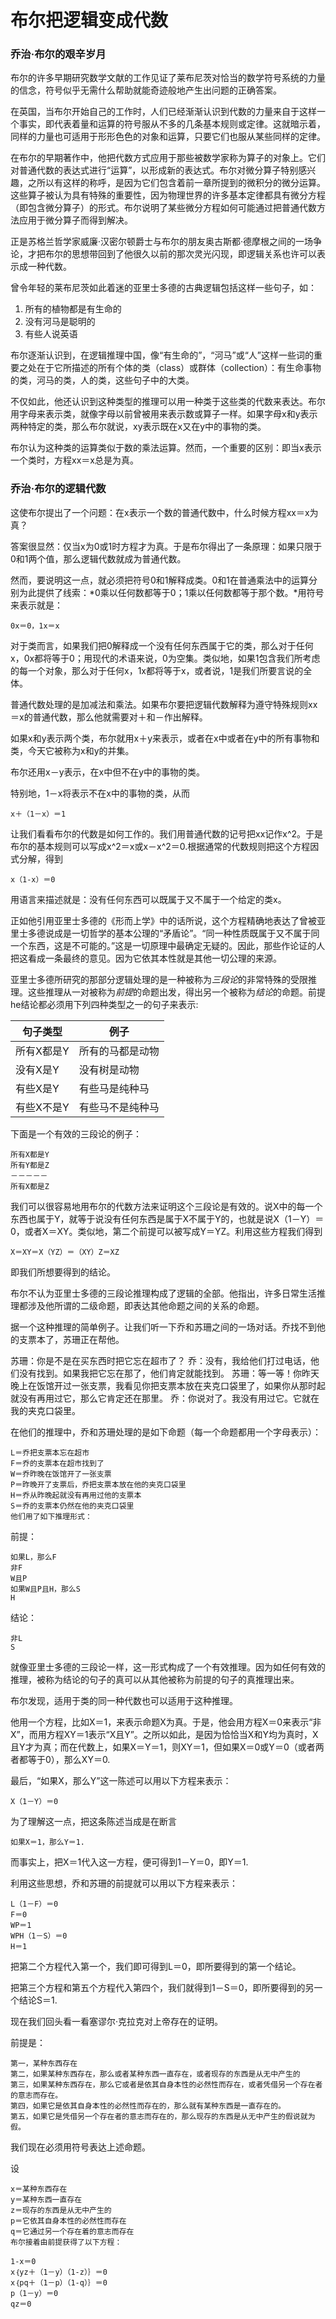 布尔把逻辑变成代数
=================

### 乔治·布尔的艰辛岁月

布尔的许多早期研究数学文献的工作见证了莱布尼茨对恰当的数学符号系统的力量的信念，符号似乎无需什么帮助就能奇迹般地产生出问题的正确答案。

在英国，当布尔开始自己的工作时，人们已经渐渐认识到代数的力量来自于这样一个事实，即代表着量和运算的符号服从不多的几条基本规则或定律。这就暗示着，同样的力量也可适用于形形色色的对象和运算，只要它们也服从某些同样的定律。

在布尔的早期著作中，他把代数方式应用于那些被数学家称为算子的对象上。它们对普通代数的表达式进行“运算”，以形成新的表达式。布尔对微分算子特别感兴趣，之所以有这样的称呼，是因为它们包含着前一章所提到的微积分的微分运算。这些算子被认为具有特殊的重要性，因为物理世界的许多基本定律都具有微分方程（即包含微分算子）的形式。布尔说明了某些微分方程如何可能通过把普通代数方法应用于微分算子而得到解决。

正是苏格兰哲学家威廉·汉密尔顿爵士与布尔的朋友奥古斯都·德摩根之间的一场争论，才把布尔的思想带回到了他很久以前的那次灵光闪现，即逻辑关系也许可以表示成一种代数。

曾令年轻的莱布尼茨如此着迷的亚里士多德的古典逻辑包括这样一些句子，如：

1. 所有的植物都是有生命的
2. 没有河马是聪明的
3. 有些人说英语

布尔逐渐认识到，在逻辑推理中国，像“有生命的”，“河马”或“人”这样一些词的重要之处在于它所描述的所有个体的类（class）或群体（collection）：有生命事物的类，河马的类，人的类，这些句子中的大类。

不仅如此，他还认识到这种类型的推理可以用一种类于这些类的代数来表达。布尔用字母来表示类，就像字母以前曾被用来表示数或算子一样。如果字母x和y表示两种特定的类，那么布尔就说，xy表示既在x又在y中的事物的类。

布尔认为这种类的运算类似于数的乘法运算。然而，一个重要的区别：即当x表示一个类时，方程xx＝x总是为真。

### 乔治·布尔的逻辑代数

这使布尔提出了一个问题：在x表示一个数的普通代数中，什么时候方程xx＝x为真？

答案很显然：仅当x为0或1时方程才为真。于是布尔得出了一条原理：如果只限于0和1两个值，那么逻辑代数就成为普通代数。

然而，要说明这一点，就必须把符号0和1解释成类。0和1在普通乘法中的运算分别为此提供了线索：*0乘以任何数都等于0；1乘以任何数都等于那个数。*用符号来表示就是：

```
0x＝0，1x＝x
```

对于类而言，如果我们把0解释成一个没有任何东西属于它的类，那么对于任何x，0x都将等于0；用现代的术语来说，0为空集。类似地，如果1包含我们所考虑的每一个对象，那么对于任何x，1x都将等于x，或者说，1是我们所要言说的全体。

普通代数处理的是加减法和乘法。如果布尔要把逻辑代数解释为遵守特殊规则xx＝x的普通代数，那么他就需要对＋和－作出解释。

如果x和y表示两个类，布尔就用x＋y来表示，或者在x中或者在y中的所有事物和类，今天它被称为x和y的并集。

布尔还用x－y表示，在x中但不在y中的事物的类。

特别地，1－x将表示不在x中的事物的类，从而

```
x＋（1－x）＝1
```

让我们看看布尔的代数是如何工作的。我们用普通代数的记号把xx记作x^2。于是布尔的基本规则可以写成x^2＝x或x－x^2＝0.根据通常的代数规则把这个方程因式分解，得到

```
x（1-x）＝0
```

用语言来描述就是：没有任何东西可以既属于又不属于一个给定的类x。

正如他引用亚里士多德的《形而上学》中的话所说，这个方程精确地表达了曾被亚里士多德说成是一切哲学的基本公理的“矛盾论”。“同一种性质既属于又不属于同一个东西，这是不可能的。”这是一切原理中最确定无疑的。因此，那些作论证的人把这看成一条最终的意见。因为它依其本性就是其他一切公理的来源。

亚里士多德所研究的那部分逻辑处理的是一种被称为*三段论*的非常特殊的受限推理。这些推理从一对被称为*前提*的命题出发，得出另一个被称为*结论*的命题。前提he结论都必须用下列四种类型之一的句子来表示:

| 句子类型   | 例子             |
| --------   | ----             |
| 所有X都是Y | 所有的马都是动物 |
| 没有X是Y   | 没有树是动物     |
| 有些X是Y   | 有些马是纯种马   |
| 有些X不是Y | 有些马不是纯种马 |

下面是一个有效的三段论的例子：

```
所有X都是Y
所有Y都是Z
－－－－－
所有X都是Z
```

我们可以很容易地用布尔的代数方法来证明这个三段论是有效的。说X中的每一个东西也属于Y，就等于说没有任何东西是属于X不属于Y的，也就是说X（1－Y）＝0，或者X＝XY。类似地，第二个前提可以被写成Y＝YZ。利用这些方程我们得到

```
X＝XY＝X（YZ）＝（XY）Z＝XZ
```

即我们所想要得到的结论。

布尔不认为亚里士多德的三段论推理构成了逻辑的全部。他指出，许多日常生活推理都涉及他所谓的二级命题，即表达其他命题之间的关系的命题。

据一个这种推理的简单例子。让我们听一下乔和苏珊之间的一场对话。乔找不到他的支票本了，苏珊正在帮他。

苏珊：你是不是在买东西时把它忘在超市了？
乔：没有，我给他们打过电话，他们没有找到。如果我把它忘在那了，他们肯定就能找到。
苏珊：等一等！你昨天晚上在饭馆开过一张支票，我看见你把支票本放在夹克口袋里了，如果你从那时起就没有再用过它，那么它肯定还在那里。
乔：你说对了。我没有用过它。它就在我的夹克口袋里。

在他们的推理中，乔和苏珊处理的是如下命题（每一个命题都用一个字母表示）：

```
L＝乔把支票本忘在超市
F＝乔的支票本在超市找到了
W＝乔昨晚在饭馆开了一张支票
P＝昨晚开了支票后，乔把支票本放在他的夹克口袋里
H＝乔从昨晚起就没有再用过他的支票本
S＝乔的支票本仍然在他的夹克口袋里
他们用了如下推理形式：
```

前提：

```
如果L，那么F
非F
W且P
如果W且P且H，那么S
H
```

结论：

```
非L
S
```

就像亚里士多德的三段论一样，这一形式构成了一个有效推理。因为如任何有效的推理，被称为结论的句子的真可以从其他被称为前提的句子的真推理出来。

布尔发现，适用于类的同一种代数也可以适用于这种推理。

他用一个方程，比如X＝1，来表示命题X为真。于是，他会用方程X＝0来表示“非X”，而用方程XY＝1表示“X且Y”。之所以如此，是因为恰恰当X和Y均为真时，X且Y才为真；而在代数上，如果X＝Y＝1，则XY＝1，但如果X＝0或Y＝0（或者两者都等于0），那么XY＝0.

最后，“如果X，那么Y”这一陈述可以用以下方程来表示：

```
X（1－Y）＝0
```

为了理解这一点，把这条陈述当成是在断言

```
如果X＝1，那么Y＝1.
```

而事实上，把X＝1代入这一方程，便可得到1－Y＝0，即Y＝1.

利用这些思想，乔和苏珊的前提就可以用以下方程来表示：

```
L（1－F）＝0
F＝0
WP＝1
WPH（1－S）＝0
H＝1
```

把第二个方程代入第一个，我们即可得到L＝0，即所要得到的第一个结论。

把第三个方程和第五个方程代入第四个，我们就得到1－S＝0，即所要得到的另一个结论S＝1.

现在我们回头看一看塞谬尔·克拉克对上帝存在的证明。

前提是：

```
第一，某种东西存在
第二，如果某种东西存在，那么或者某种东西一直存在，或者现存的东西是从无中产生的
第三，如果某种东西存在，那么它或者是依其自身本性的必然性而存在，或者凭借另一个存在者的意志而存在。
第四，如果它是依其自身本性的必然性而存在的，那么就有某种东西是一直存在的。
第五，如果它是凭借另一个存在者的意志而存在的，那么现存的东西是从无中产生的假说就为假。
```

我们现在必须用符号表达上述命题。

设

```
x＝某种东西存在
y＝某种东西一直存在
z＝现存的东西是从无中产生的
p＝它依其自身本性的必然性而存在
q＝它通过另一个存在着的意志而存在
布尔接着由前提获得了以下方程：
```

```
1-x＝0
x｛yz＋（1－y）（1-z）｝＝0
x｛pq＋（1－p）（1-q）｝＝0
p（1－y）＝0
qz＝0
```

